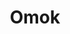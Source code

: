 ---
layout: post
title: Omok
position: left
featured_image: /assets/img/omok.png
project_link: https://eugene-omok.netlify.app
button_text: View on GitHub
button_icon: github
lead_text: rendition of Maplestory's Omok
categories: ["portfolio"]
tags: [Web, Typescript, NextJS, Firebase Auth, Firebase Firestore]
---